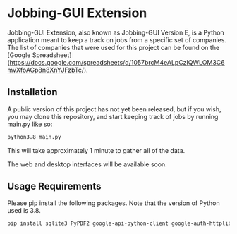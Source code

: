 # Jobbing-GUI Extension

Jobbing-GUI Extension, also known as Jobbing-GUI Version E, is a Python application meant to keep a track on jobs from a specific set of companies. The list of companies that were used for this project can be found on the [Google Spreadsheet] (https://docs.google.com/spreadsheets/d/1057brcM4eALpCzIQWLOM3C6mvXfoAGp8n8XnYJFzbTc/).

## Installation

A public version of this project has not yet been released, but if you wish, you may clone this repository, and start keeping track of jobs by running main.py like so:

```bash
python3.8 main.py
```

This will take approximately 1 minute to gather all of the data.

The web and desktop interfaces will be available soon.

## Usage Requirements

Please pip install the following packages. Note that the version of Python used is 3.8.

```bash
pip install sqlite3 PyPDF2 google-api-python-client google-auth-httplib2 google-auth-oauthlib selenium bs4 flask flask_restful flask_sqlalchemy
```